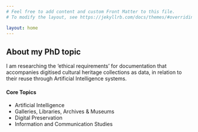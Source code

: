 ```yaml
---
# Feel free to add content and custom Front Matter to this file.
# To modify the layout, see https://jekyllrb.com/docs/themes/#overriding-theme-defaults

layout: home
---
```


<!-- Set title and description in config.yml -->

<section class="full-width-section-2">
    <div class="right-block-2">
        <h2>About my PhD topic</h2>
    </div>
    <div class="left-block-2">
        <p>I am researching the ‘ethical requirements’ for documentation that accompanies digitised cultural heritage collections
        as data, in relation to their reuse through Artificial Intelligence systems.</p>
        <h4>Core Topics</h4>
        <ul>
            <li>Artificial Intelligence</li>
            <li>Galleries, Libraries, Archives & Museums</li>
            <li>Digital Preservation</li>
            <li>Information and Communication Studies</li>
        </ul>
    </div>
</section>
